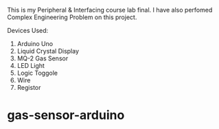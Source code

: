 This is my Peripheral & Interfacing course lab final. I have also perfomed Complex Engineering Problem on this project.

Devices Used:
1. Arduino Uno
2. Liquid Crystal Display
3. MQ-2 Gas Sensor
4. LED Light
5. Logic Toggole
6. Wire
7. Registor

# gas-sensor-arduino
